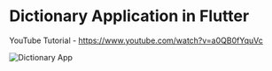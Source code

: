 # Dictionary Application in Flutter

YouTube Tutorial - https://www.youtube.com/watch?v=a0QB0fYquVc

![Dictionary App](https://user-images.githubusercontent.com/64202952/173394101-ae0486a1-005d-454d-8a4e-18fb3369a826.png)
